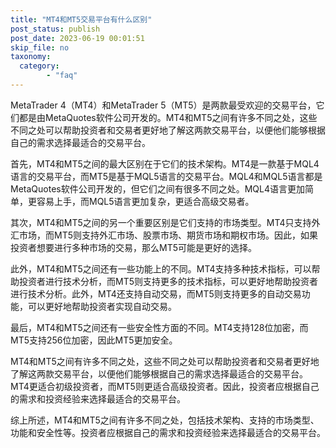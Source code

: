 ```yaml
---
title: "MT4和MT5交易平台有什么区别"
post_status: publish
post_date: 2023-06-19 00:01:51
skip_file: no
taxonomy:
  category:
        - "faq"
---
```


MetaTrader 4（MT4）和MetaTrader 5（MT5）是两款最受欢迎的交易平台，它们都是由MetaQuotes软件公司开发的。MT4和MT5之间有许多不同之处，这些不同之处可以帮助投资者和交易者更好地了解这两款交易平台，以便他们能够根据自己的需求选择最适合的交易平台。

首先，MT4和MT5之间的最大区别在于它们的技术架构。MT4是一款基于MQL4语言的交易平台，而MT5是基于MQL5语言的交易平台。MQL4和MQL5语言都是MetaQuotes软件公司开发的，但它们之间有很多不同之处。MQL4语言更加简单，更容易上手，而MQL5语言更加复杂，更适合高级交易者。

其次，MT4和MT5之间的另一个重要区别是它们支持的市场类型。MT4只支持外汇市场，而MT5则支持外汇市场、股票市场、期货市场和期权市场。因此，如果投资者想要进行多种市场的交易，那么MT5可能是更好的选择。

此外，MT4和MT5之间还有一些功能上的不同。MT4支持多种技术指标，可以帮助投资者进行技术分析，而MT5则支持更多的技术指标，可以更好地帮助投资者进行技术分析。此外，MT4还支持自动交易，而MT5则支持更多的自动交易功能，可以更好地帮助投资者实现自动交易。

最后，MT4和MT5之间还有一些安全性方面的不同。MT4支持128位加密，而MT5支持256位加密，因此MT5更加安全。

MT4和MT5之间有许多不同之处，这些不同之处可以帮助投资者和交易者更好地了解这两款交易平台，以便他们能够根据自己的需求选择最适合的交易平台。MT4更适合初级投资者，而MT5则更适合高级投资者。因此，投资者应根据自己的需求和投资经验来选择最适合的交易平台。

综上所述，MT4和MT5之间有许多不同之处，包括技术架构、支持的市场类型、功能和安全性等。投资者应根据自己的需求和投资经验来选择最适合的交易平台。
